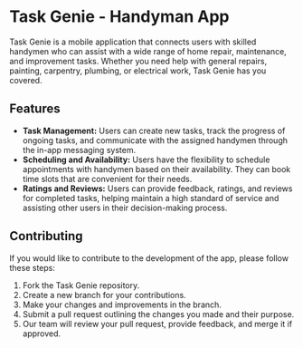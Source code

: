 # Task Genie - Handyman App

Task Genie is a mobile application that connects users with skilled handymen who can assist with a wide range of home repair, maintenance, and improvement tasks. Whether you need help with general repairs, painting, carpentry, plumbing, or electrical work, Task Genie has you covered.

## Features

- **Task Management:** Users can create new tasks, track the progress of ongoing tasks, and communicate with the assigned handymen through the in-app messaging system.
- **Scheduling and Availability:** Users have the flexibility to schedule appointments with handymen based on their availability. They can book time slots that are convenient for their needs.
- **Ratings and Reviews:** Users can provide feedback, ratings, and reviews for completed tasks, helping maintain a high standard of service and assisting other users in their decision-making process.

## Contributing

 If you would like to contribute to the development of the app, please follow these steps:

1. Fork the Task Genie repository.
2. Create a new branch for your contributions.
3. Make your changes and improvements in the branch.
4. Submit a pull request outlining the changes you made and their purpose.
5. Our team will review your pull request, provide feedback, and merge it if approved.


